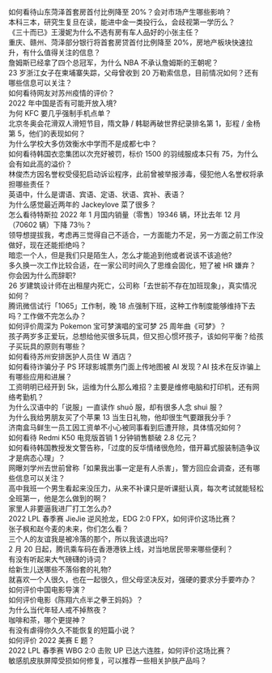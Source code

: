 如何看待山东菏泽首套房首付比例降至 20%？会对市场产生哪些影响？  
本科三本，研究生复旦在读，能进中金一类投行么，会歧视第一学历么？  
《三十而已》王漫妮为什么不选有房有车人品好的小张主任？  
重庆、赣州、菏泽部分银行将首套房贷首付比例降至 20%，房地产板块快速拉升，有什么值得关注的信息？  
詹姆斯已经拿了四个总冠军，为什么 NBA 不承认詹姆斯的王朝呢？  
23 岁浙江女子在柬埔寨失踪，父母曾收到 20 万勒索信息，目前情况如何？还有哪些信息可以关注？  
如何看待网友对苏州疫情的评价？  
2022 年中国是否有可能开放入境?  
为何 KFC 要几乎强制手机点单？  
北京冬奥会花滑双人滑短节目，隋文静 / 韩聪再破世界纪录排名第 1，彭程 / 金杨第 5，他们的表现如何？  
为什么学校大多仿效衡水中学而不是成都七中？  
如何看待韩国衣恋集团以次充好被罚，标价 1500 的羽绒服成本只有 75，为什么会有如此高的溢价？  
林俊杰方因名誉权受侵犯启动诉讼程序，此前曾被举报涉毒，侵犯他人名誉权将承担哪些责任？  
英语中，什么是谓语、宾语、定语、状语、宾补、表语？  
为什么感觉最近两年的 Jackeylove 菜了很多？  
怎么看待特斯拉 2022 年 1 月国内销量（零售）19346 辆，环比去年 12 月（70602 辆）下降 73％？  
领导想提拔我，考虑再三觉得自己不适合，一方面能力不足，另一方面之前工作没做好，现在还能拒绝吗？  
暗恋一个人，但是我们只是陌生人，怎么才能追到他或者说该不该追他?  
多久换一次工作比较合适，在一家公司时间久了思维会固化，短了被 HR 嫌弃？  
你会因为什么而辞职?  
26 岁建筑设计师在出租屋内死亡，公司称「去世前不存在加班现象」，真实情况如何？  
腾讯微信试行「1065」工作制，晚 18 点强制下班，这种工作制度能够维持下去吗？工作做不完怎么办？  
如何评价周深为 Pokemon 宝可梦演唱的宝可梦 25 周年曲《可梦》？  
孩子两岁多正爱玩，总想给他买很多玩具，但又担心惯坏孩子，该如何平衡？给孩子买玩具的原则有哪些？  
如何看待苏州安排医护人员住 W 酒店？  
如何看待诈骗分子 PS 环球影城票务门面上传地图被 AI 发现？AI 技术在反诈骗上有哪些应用和进展？  
工资明明已经开到 5k，运维为什么那么难招？主要是维修电脑和打印机，还有网络考勤机？  
为什么汉语中的「说服」一直读作 shuō 服，却有很多人念 shuì 服？  
为什么我给男朋友买了个苹果 13 当生日礼物，他却很生气要跟我分手？  
济南盒马鲜生一员工因工资单不小心被同事看到后遭开除，具体情况如何？  
如何看待 Redmi K50 电竞版首销 1 分钟销售额破 2.8 亿元？  
如何看待韩国教授发文警告称，「过度的反华情绪很危险，借开幕式服装制造争议才是病态心理」？  
网曝刘学州去世前曾称「如果我出事一定是有人杀害」，警方回应会调查，还有哪些信息可以关注？  
高中我班一个男生看起来没压力，从来不补课只是听课挺认真，每次考试就能轻松全班第一，他是怎么做到的啊？  
家里人非要逼我进厂打工怎么办?  
2022 LPL 春季赛 JieJie 逆风抢龙，EDG 2:0 FPX，如何评价这场比赛？  
张子枫和赵今麦的未来，你们怎么看？  
三个人的友谊我是被冷落的那个，所以我该退出吗?  
2 月 20 日起，腾讯乘车码在香港港铁上线，对当地居民带来哪些便利？  
有没有听起来大气磅礴的诗词？  
给新生儿送哪些不落俗套的礼物?  
就喜欢一个人很久，也在一起很久，但父母坚决反对，强硬的要求分手要咋办？  
如何评价中国电影导演？  
如何评价电影《陈翔六点半之拳王妈妈》？  
为什么当代年轻人戒不掉熬夜？  
咖啡和茶，哪个更提神？  
有没有虐得你久久不能恢复的短篇小说？  
如何评价 2022 美赛 E 题？  
2022 LPL 春季赛 WBG 2:0 击败 UP 已达六连胜，如何评价这场比赛？  
敏感肌皮肤屏障受损如何修复，可以推荐一些相关护肤产品吗？  
